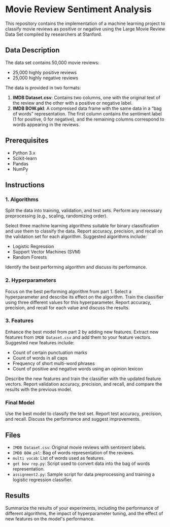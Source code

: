 # Movie Review Sentiment Analysis

This repository contains the implementation of a machine learning project to classify movie reviews as positive or negative using the Large Movie Review Data Set compiled by researchers at Stanford.

## Data Description

The data set contains 50,000 movie reviews:
- 25,000 highly positive reviews
- 25,000 highly negative reviews

The data is provided in two formats:
1. **IMDB Dataset.csv**: Contains two columns, one with the original text of the review and the other with a positive or negative label.
2. **IMDB BOW.pkl**: A compressed data frame with the same data in a “bag of words” representation. The first column contains the sentiment label (1 for positive, 0 for negative), and the remaining columns correspond to words appearing in the reviews.

## Prerequisites

- Python 3.x
- Scikit-learn
- Pandas
- NumPy

## Instructions

### 1. Algorithms

Split the data into training, validation, and test sets. Perform any necessary preprocessing (e.g., scaling, randomizing order).

Select three machine learning algorithms suitable for binary classification and use them to classify the data. Report accuracy, precision, and recall on the validation set for each algorithm. Suggested algorithms include:
- Logistic Regression
- Support Vector Machines (SVM)
- Random Forests

Identify the best performing algorithm and discuss its performance.

### 2. Hyperparameters

Focus on the best performing algorithm from part 1. Select a hyperparameter and describe its effect on the algorithm. Train the classifier using three different values for this hyperparameter. Report accuracy, precision, and recall for each value and discuss the results.

### 3. Features

Enhance the best model from part 2 by adding new features. Extract new features from `IMDB Dataset.csv` and add them to your feature vectors. Suggested new features include:
- Count of certain punctuation marks
- Count of words in all caps
- Frequency of short multi-word phrases
- Count of positive and negative words using an opinion lexicon

Describe the new features and train the classifier with the updated feature vectors. Report validation accuracy, precision, and recall, and compare the results with the previous model.

### Final Model

Use the best model to classify the test set. Report test accuracy, precision, and recall. Discuss the performance and suggest improvements.

## Files

- `IMDB Dataset.csv`: Original movie reviews with sentiment labels.
- `IMDB BOW.pkl`: Bag of words representation of the reviews.
- `multi vocab`: List of words used as features.
- `get bow rep.py`: Script used to convert data into the bag of words representation.
- `assignment2.py`: Sample script for data preprocessing and training a logistic regression classifier.


## Results

Summarize the results of your experiments, including the performance of different algorithms, the impact of hyperparameter tuning, and the effect of new features on the model's performance.

